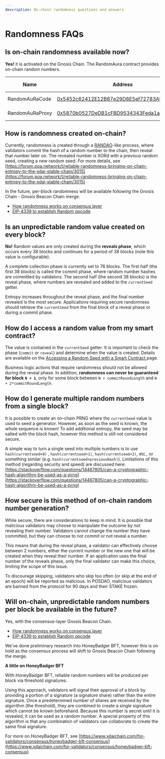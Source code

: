 ```yaml
---
description: On-chain randomness questions and answers
---
```


# Randomness FAQs

## Is on-chain randomness available now? <a href="#is-on-chain-randomness-available-now" id="is-on-chain-randomness-available-now"></a>

**Yes!** it is activated on the Gnosis Chain. The RandomAura contract provides on-chain random numbers.

| Name            | Address                                                                                                                                           | Last Update |
| --------------- | ------------------------------------------------------------------------------------------------------------------------------------------------- | ----------- |
| RandomAuRaCode  | [0x5452c62412E12B87e29D8E5ef72783ADE4de93a4](https://blockscout.com/xdai/mainnet/address/0x5452c62412E12B87e29D8E5ef72783ADE4de93a4/transactions) | June 2021   |
| RandomAuRaProxy | [0x5870b0527DeDB1cFBD9534343Feda1a41Ce47766](https://blockscout.com/xdai/mainnet/address/0x5870b0527DeDB1cFBD9534343Feda1a41Ce47766/transactions) | June 2021   |

## How is randomness created on-chain? <a href="#how-is-randomness-created-on-chain" id="how-is-randomness-created-on-chain"></a>

Currently, randomness is created through a [RANDAO](https://github.com/randao/randao)-like process, where validators commit the hash of a random number to the chain, then reveal that number later on. The revealed number is XORd with a previous random seed, creating a new random seed. For more details, see [https://forum.poa.network/t/reliable-randomness-bringing-on-chain-entropy-to-the-xdai-stable-chain/3015](https://forum.poa.network/t/reliable-randomness-bringing-on-chain-entropy-to-the-xdai-stable-chain/3015)​

In the future, per-block randomness will be available following the Gnosis Chain - Gnosis Beacon Chain merge.&#x20;

* [How randomness works on consensus layer](https://github.com/ethereum/annotated-spec/blob/master/phase0/beacon-chain.md#aside-randao-seeds-and-committee-generation)
* [EIP-4339 to establish Random opcode](https://ethereum-magicians.org/t/eip-4399-supplant-difficulty-opcode-with-random/7368/5)

## Is an unpredictable random value created on every block? <a href="#is-an-unpredictable-random-value-created-on-every-block" id="is-an-unpredictable-random-value-created-on-every-block"></a>

**No!** Random values are only created during the **reveals phase**, which occurs every 38 blocks and continues for a period of 38 blocks (note this value is configurable).

A complete collection phase is currently set to 76 blocks. The first half (the first 38 blocks) is called the commit phase, where random number hashes are committed by validators. The second half (the second 38 blocks) is the reveal phase, where numbers are revealed and added to the `currentSeed` getter.

Entropy increases throughout the reveal phase, and the final number revealed is the most secure. Applications requiring secure randomness should retrieve the `currentSeed` from the final block of a reveal phase or during a commit phase.

## How do I access a random value from my smart contract? <a href="#how-do-i-access-a-random-value-from-my-smart-contract" id="how-do-i-access-a-random-value-from-my-smart-contract"></a>

The value is contained in the `currentSeed` getter. It is important to check the phase (`commit` or `reveal`) and determine when the value is created. Details are available on the [Accessing a Random Seed with a Smart Contract ](accessing-a-random-seed-with-a-smart-contract.md)page.

Business logic actions that require randomness should not be allowed during the reveal phase. In addition, **randomness can never be guaranteed for block** **`N + 1`**, only for some block between `N + commitRoundLength` and `N + 2*commitRoundLength`.

## How do I generate multiple random numbers from a single block? <a href="#how-do-i-generate-multiple-random-numbers-from-a-single-block" id="how-do-i-generate-multiple-random-numbers-from-a-single-block"></a>

It is possible to create an on-chain PRNG where the `currentSeed` value is used to seed a generator. However, as soon as the seed is known, the whole sequence is known! To add additional entropy, the seed may be salted with the block hash, however this method is still not considered secure.

&#x20;A simple way to turn a single seed into multiple numbers is to use `hash(currentseed+0)` , `hash(currentseed+1)`, `hash(currentseed+2)`, etc., or something similar (e.g. `hash(currentseed+previousHash)`). Limitations of this method (regarding security and speed) are discussed here: [https://stackoverflow.com/questions/14467805/can-a-cryptographic-hash-algorithm-be-used-as-a-prng](https://stackoverflow.com/questions/14467805/can-a-cryptographic-hash-algorithm-be-used-as-a-prng)​

## How secure is this method of on-chain random number generation? <a href="#how-secure-is-this-method-of-on-chain-random-number-generation" id="how-secure-is-this-method-of-on-chain-random-number-generation"></a>

While secure, there are considerations to keep in mind. It is possible that malicious validators may choose to manipulate the outcome by not revealing their number. Validators cannot change the number they have committed, but they can choose to not commit or not reveal a number.

This means that during the reveal phase, a validator can effectively choose between 2 numbers, either the current number or the new one that will be created when they reveal their number. If an application uses the final number of the reveals phase, only the final validator can make this choice, limiting the scope of this issue.

To discourage skipping, validators who skip too often (or skip at the end of an epoch) will be reported as malicious. In POSDAO, malicious validators are banned from the protocol for 90 days and their STAKE frozen.&#x20;

## Will on-chain, unpredictable random numbers per block be available in the future? <a href="#will-on-chain-unpredictable-random-numbers-per-block-be-available-in-the-future" id="will-on-chain-unpredictable-random-numbers-per-block-be-available-in-the-future"></a>

Yes, with the consensus-layer Gnosis Beacon Chain.&#x20;

* [How randomness works on consensus layer](https://github.com/ethereum/annotated-spec/blob/master/phase0/beacon-chain.md#aside-randao-seeds-and-committee-generation)
* [EIP-4339 to establish Random opcode](https://ethereum-magicians.org/t/eip-4399-supplant-difficulty-opcode-with-random/7368/5)

We've done preliminary research into HoneyBadger BFT, however this is on hold as the consensus process will shift to Gnosis Beacon Chain following the merge.&#x20;

**A little on HoneyBadger BFT**

With HoneyBadger BFT, reliable random numbers will be produced per block via threshold signatures.&#x20;

Using this approach, validators will signal their approval of a block by providing a portion of a signature (a signature share) rather than the entire signature. Once a predetermined number of shares are received by the algorithm (the threshold), they are combined to create a single signature which cannot be known beforehand. Because this number is secret until it is revealed, it can be used as a random number. A special property of this algorithm is that any combination of validators can collaborate to create the same final signature.

For more on HoneyBadger BFT, see [https://www.xdaichain.com/for-validators/consensus/honeybadger-bft-consensus](https://www.xdaichain.com/for-validators/consensus/honeybadger-bft-consensus)
